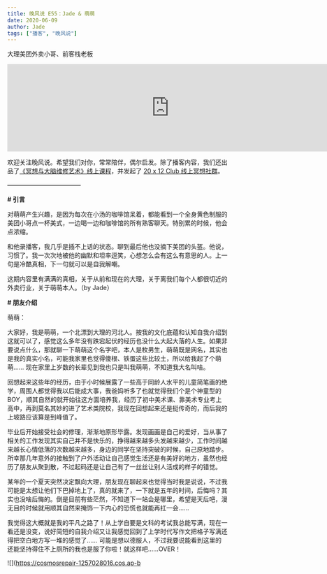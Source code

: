 ```yaml
---
title: 晚风说 E55：Jade & 萌萌
date: 2020-06-09
author: Jade
tags: ["播客", "晚风说"]
---
```


大理美团外卖小哥、前客栈老板

<!--more-->

<iframe src="https://fireside.fm/player/v2/trfV16OE+KNqiSkwI?theme=light" width="740" height="200" frameborder="0" scrolling="no"></iframe>

欢迎关注晚风说。希望我们对你，常常陪伴，偶尔启发。除了播客内容，我们还出品了[《冥想与大脑维修艺术》线上课程](https://mp.weixin.qq.com/s?__biz=MzA5Nzk4MDMxMg==&mid=2247484680&idx=1&sn=2a5b8f1e1f1c1e6820adf5cc95d997fe&chksm=9099dfffa7ee56e9408aa248731e3e3e502c984ca1e577decc28d66d458f2e93a600dc6d6b40&scene=21#wechat_redirect)，并发起了 [20 x 12 Club 线上冥想社群](https://mp.weixin.qq.com/s?__biz=MzA5Nzk4MDMxMg==&mid=2247484834&idx=1&sn=ebd2c537b12e63baef2e9eaac505c26b&chksm=9099df55a7ee5643ab84485931d52082bbb2a6ee7078bdd536faf2cbbcb7bb22783aeaf13d4b&scene=21#wechat_redirect)。

————————————

**# 引言**

对萌萌产生兴趣，是因为每次在小汤的咖啡馆呆着，都能看到一个全身黄色制服的美团小哥点一杯美式，一边喝一边和咖啡馆的所有熟客聊天。特别累的时候，他会点浓缩。

和他录播客，我几乎是插不上话的状态。聊到最后他也没摘下美团的头盔。他说，习惯了。我一次次地被他的幽默和坦率逗笑，心想怎么会有这么有意思的人。上一句是冷酷真相，下一句就可以是自我解嘲。

这期内容里有满满的真相，关于从前和现在的大理，关于离我们每个人都很切近的外卖行业，关于萌萌本人。（by Jade）

**# 朋友介绍**

萌萌：

大家好，我是萌萌，一个北漂到大理的河北人。按我的文化底蕴和认知自我介绍到这就可以了，感觉这么多年没有跌宕起伏的经历也没什么大起大落的人生。如果非要说点什么，那就聊一下萌萌这个名字吧，本人是枚男生，萌萌既是网名，其实也是我的真实小名，可能我家里也觉得傻根、铁蛋这些比较土，所以给我起了个萌萌…… 现在家里上岁数的长辈见到我也只是叫我萌萌，不知道我大名叫啥。

回想起来这些年的经历，由于小时候展露了一些高于同龄人水平的儿童简笔画的绝学，周围人都觉得我以后能成大事，我爸妈听多了也就觉得我们个是个神童型的 BOY，顺其自然的就开始往这方面培养我，经历了初中美术课、靠美术专业考上高中，再到莫名其妙的进了艺术类院校，我现在回想起来还是挺传奇的，而后我的上坡路应该算是到峰值了。

毕业后开始接受社会的修理，渐渐地原形毕露。发现画画是自己的爱好，当从事了相关的工作发现其实自己并不是快乐的，挣得越来越多头发越来越少，工作时间越来越长心情低落的次数越来越多，身边的同学在坚持突破的时候，自己原地踏步。所幸那几年意外的接触到了户外活动让自己感觉生活还是有美好的地方，虽然也经历了朋友从聚到散，不过起码还是让自己有了一丝丝让别人活成的样子的错觉。

某年的一个夏天突然决定飘向大理，朋友现在聊起来也觉得当时我是说说，不过我可能是太想让他们下巴掉地上了，真的就来了，一下就是五年的时间，后悔吗？其实也没啥后悔的。倒是目前有些茫然，不知道下一站会是哪里，希望是天后吧，漫无目的时候就用顺其自然来掩饰一下内心的恐慌也就能再扛一会……

我觉得这大概就是我的平凡之路了！从上学自要是文科的考试我总能写满，现在一看还是没变，说好简短的自我介绍又让我感觉回到了上学时代写作文把格子写满还得把空白地方写一堆的感觉了…… 可能是想以德服人，不过我要说能看到这里的还能坚持得住不上厕所的我也是服了你啦！就这样吧……OVER！

![](https://cosmosrepair-1257028016.cos.ap-b